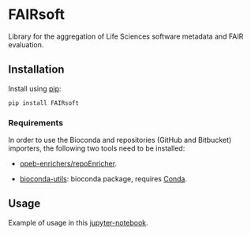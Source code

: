 # FAIRsoft 

Library for the aggregation of Life Sciences software metadata and FAIR evaluation.


## Installation 
Install using [pip](https://pip.pypa.io/en/stable/):
```
pip install FAIRsoft
``` 

### Requirements 
In order to use the Bioconda and repositories (GitHub and Bitbucket) importers, the following two tools need to be installed:

- [opeb-enrichers/repoEnricher](https://github.com/inab/opeb-enrichers).

- [bioconda-utils](https://github.com/bioconda/bioconda-utils): bioconda package, requires [Conda](https://docs.conda.io/projects/conda/en/latest/index.html). 


## Usage 
Example of usage in this [jupyter-notebook](https://gitlab.bsc.es/inb/elixir/software-observatory/FAIRsoft_ETL/-/blob/master/docs/ETL_workflow.ipynb).
